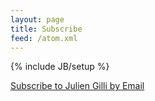 ```yaml
---
layout: page
title: Subscribe
feed: /atom.xml
---
```

{% include JB/setup %}

<a href="http://feedburner.google.com/fb/a/mailverify?uri=JulienGilli&amp;loc=en_US">Subscribe to Julien Gilli by Email</a>